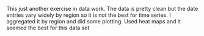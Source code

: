 This just another exercise in data work.
The data is pretty clean but the date entries vary widely by region
so it is not the best for  time series.
I aggregated it by region and did some plotting. Used heat maps and it
seemed the best for this data set
